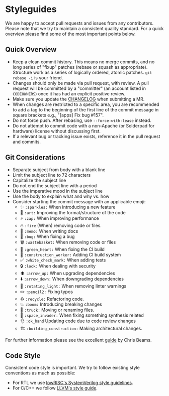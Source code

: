 # Styleguides

We are happy to accept pull requests and issues from any contributors. Please
note that we try to maintain a consistent quality standard. For a quick overview
please find some of the most important points below.

## Quick Overview

* Keep a clean commit history. This means no merge commits, and no long series
  of "fixup" patches (rebase or squash as appropriate). Structure work as a
  series of logically ordered, atomic patches. `git rebase -i` is your friend.
* Changes should only be made via pull request, with review. A pull request will
  be committed by a "committer" (an account listed in `CODEOWNERS`) once it has
  had an explicit positive review.
* Make sure you update the [CHANGELOG](CHANGELOG.md) when submitting a MR.
* When changes are restricted to a specific area, you are recommended to add a
  tag to the beginning of the first line of the commit message in square
  brackets e.g., "[apps] Fix bug #157".
* Do not force push. After rebasing, use `--force-with-lease` instead.
* Do not attempt to commit code with a non-Apache (or Solderpad for hardware)
  license without discussing first.
* If a relevant bug or tracking issue exists, reference it in the pull request
  and commits.

## Git Considerations

* Separate subject from body with a blank line
* Limit the subject line to 72 characters
* Capitalize the subject line
* Do not end the subject line with a period
* Use the imperative mood in the subject line
* Use the body to explain what and why vs. how
* Consider starting the commit message with an applicable emoji:
    * :sparkles: `:sparkles:` When introducing a new feature
    * :art: `:art:` Improving the format/structure of the code
    * :zap: `:zap:` When improving performance
    * :fire: `:fire` (When) removing code or files.
    * :memo: `:memo:` When writing docs
    * :bug: `:bug:` When fixing a bug
    * :wastebasket: `:wastebasket:` When removing code or files
    * :green_heart: `:green_heart:` When fixing the CI build
    * :construction_worker: `:construction_worker:` Adding CI build system
    * :white_check_mark: `:white_check_mark:` When adding tests
    * :lock: `:lock:` When dealing with security
    * :arrow_up: `:arrow_up:` When upgrading dependencies
    * :arrow_down: `:arrow_down:` When downgrading dependencies
    * :rotating_light: `:rotating_light:` When removing linter warnings
    * :pencil2: `:pencil2:` Fixing typos
    * :recycle: `:recycle:` Refactoring code.
    * :boom: `:boom:` Introducing breaking changes
    * :truck: `:truck:` Moving or renaming files.
    * :space_invader: `:space_invader:` When fixing something synthesis related
    * :ok_hand: `:ok_hand` Updating code due to code review changes
    * :building_construction: `:building_construction:` Making architectural changes.

For further information please see the excellent
[guide](https://chris.beams.io/posts/git-commit/) by Chris Beams.

## Code Style

Consistent code style is important. We try to follow existing style conventions
as much as possible:

* For RTL we use [lowRISC's SystemVerilog style
  guidelines](https://github.com/lowRISC/style-guides/blob/master/VerilogCodingStyle.md).
* For C/C++ we follow [LLVM's style guide](https://llvm.org/docs/CodingStandards.html).
